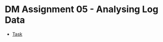 # DM Assignment 05 - Analysing Log Data 
 - [Task](https://datsoftlyngby.github.io/soft2020fall/resources/212230c5-05-assignment.pdf)